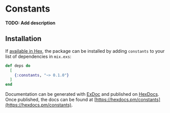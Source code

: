 # Constants

**TODO: Add description**

## Installation

If [available in Hex](https://hex.pm/docs/publish), the package can be installed
by adding `constants` to your list of dependencies in `mix.exs`:

```elixir
def deps do
  [
    {:constants, "~> 0.1.0"}
  ]
end
```

Documentation can be generated with [ExDoc](https://github.com/elixir-lang/ex_doc)
and published on [HexDocs](https://hexdocs.pm). Once published, the docs can
be found at [https://hexdocs.pm/constants](https://hexdocs.pm/constants).

